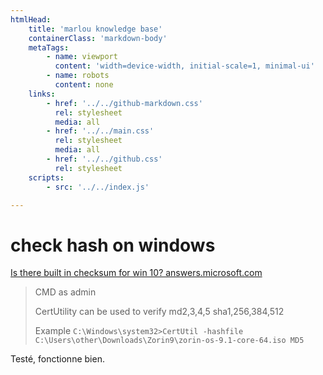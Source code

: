 ```yaml
---
htmlHead:
    title: 'marlou knowledge base' 
    containerClass: 'markdown-body'
    metaTags:
        - name: viewport
          content: 'width=device-width, initial-scale=1, minimal-ui'
        - name: robots
          content: none
    links:
        - href: '../../github-markdown.css'
          rel: stylesheet
          media: all
        - href: '../../main.css'
          rel: stylesheet
          media: all
        - href: '../../github.css'
          rel: stylesheet
    scripts:
        - src: '../../index.js'

---
```


# check hash on windows

[Is there built in checksum for win 10? answers.microsoft.com](https://answers.microsoft.com/en-us/insider/forum/insider_wintp-insider_update/is-there-built-in-checksum-for-win-10/8dba82be-f036-4460-b427-954e057b678a)

> CMD as admin
> 
> CertUtility can be used to verify md2,3,4,5    sha1,256,384,512
> 
> Example `C:\Windows\system32>CertUtil -hashfile C:\Users\other\Downloads\Zorin9\zorin-os-9.1-core-64.iso MD5`
>

Testé, fonctionne bien.
